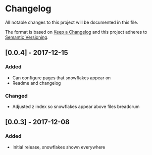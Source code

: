 # Changelog
All notable changes to this project will be documented in this file.

The format is based on [Keep a Changelog](http://keepachangelog.com/en/1.0.0/)
and this project adheres to [Semantic Versioning](http://semver.org/spec/v2.0.0.html).

## [0.0.4] - 2017-12-15

### Added
- Can configure pages that snowflakes appear on
- Readme and changelog

### Changed
- Adjusted z index so snowflakes appear above files breadcrum

## [0.0.3] - 2017-12-08

### Added 
- Initial release, snowflakes shown everywhere
